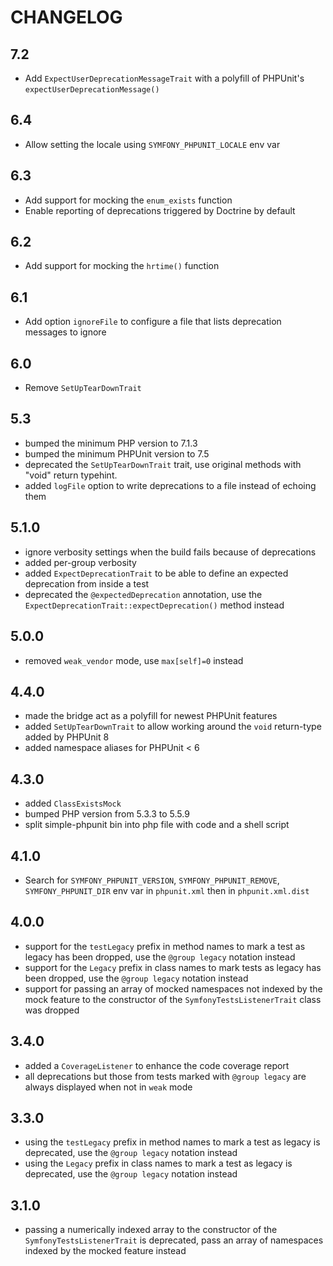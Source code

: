 CHANGELOG
=========

7.2
---

 * Add `ExpectUserDeprecationMessageTrait` with a polyfill of PHPUnit's `expectUserDeprecationMessage()`

6.4
---

 * Allow setting the locale using `SYMFONY_PHPUNIT_LOCALE` env var

6.3
---

 * Add support for mocking the `enum_exists` function
 * Enable reporting of deprecations triggered by Doctrine by default

6.2
---

 * Add support for mocking the `hrtime()` function

6.1
---

 * Add option `ignoreFile` to configure a file that lists deprecation messages to ignore

6.0
---

 * Remove `SetUpTearDownTrait`

5.3
---

 * bumped the minimum PHP version to 7.1.3
 * bumped the minimum PHPUnit version to 7.5
 * deprecated the `SetUpTearDownTrait` trait, use original methods with "void" return typehint.
 * added `logFile` option to write deprecations to a file instead of echoing them

5.1.0
-----

 * ignore verbosity settings when the build fails because of deprecations
 * added per-group verbosity
 * added `ExpectDeprecationTrait` to be able to define an expected deprecation from inside a test
 * deprecated the `@expectedDeprecation` annotation, use the `ExpectDeprecationTrait::expectDeprecation()` method instead

5.0.0
-----

 * removed `weak_vendor` mode, use `max[self]=0` instead

4.4.0
-----

 * made the bridge act as a polyfill for newest PHPUnit features
 * added `SetUpTearDownTrait` to allow working around the `void` return-type added by PHPUnit 8
 * added namespace aliases for PHPUnit < 6

4.3.0
-----

 * added `ClassExistsMock`
 * bumped PHP version from 5.3.3 to 5.5.9
 * split simple-phpunit bin into php file with code and a shell script

4.1.0
-----

 * Search for `SYMFONY_PHPUNIT_VERSION`, `SYMFONY_PHPUNIT_REMOVE`,
   `SYMFONY_PHPUNIT_DIR` env var in `phpunit.xml` then in `phpunit.xml.dist`

4.0.0
-----

 * support for the `testLegacy` prefix in method names to mark a test as legacy
   has been dropped, use the `@group legacy` notation instead
 * support for the `Legacy` prefix in class names to mark tests as legacy has
   been dropped, use the `@group legacy` notation instead
 * support for passing an array of mocked namespaces not indexed by the mock
   feature to the constructor of the `SymfonyTestsListenerTrait` class was
   dropped

3.4.0
-----

 * added a `CoverageListener` to enhance the code coverage report
 * all deprecations but those from tests marked with `@group legacy` are always
   displayed when not in `weak` mode

3.3.0
-----

 * using the `testLegacy` prefix in method names to mark a test as legacy is
   deprecated, use the `@group legacy` notation instead
 * using the `Legacy` prefix in class names to mark a test as legacy is deprecated,
   use the `@group legacy` notation instead

3.1.0
-----

 * passing a numerically indexed array to the constructor of the `SymfonyTestsListenerTrait`
   is deprecated, pass an array of namespaces indexed by the mocked feature instead
